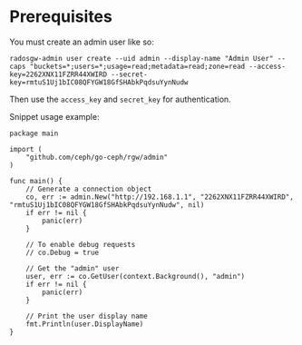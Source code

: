 # Prerequisites

You must create an admin user like so:

```
radosgw-admin user create --uid admin --display-name "Admin User" --caps "buckets=*;users=*;usage=read;metadata=read;zone=read --access-key=2262XNX11FZRR44XWIRD --secret-key=rmtuS1Uj1bIC08QFYGW18GfSHAbkPqdsuYynNudw
```

Then use the `access_key` and `secret_key` for authentication.

Snippet usage example:

```golang
package main

import (
    "github.com/ceph/go-ceph/rgw/admin"
)

func main() {
    // Generate a connection object
    co, err := admin.New("http://192.168.1.1", "2262XNX11FZRR44XWIRD", "rmtuS1Uj1bIC08QFYGW18GfSHAbkPqdsuYynNudw", nil)
    if err != nil {
        panic(err)
    }

    // To enable debug requests
    // co.Debug = true

    // Get the "admin" user
    user, err := co.GetUser(context.Background(), "admin")
    if err != nil {
        panic(err)
    }

    // Print the user display name
    fmt.Println(user.DisplayName)
}
```
